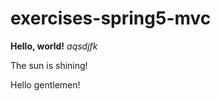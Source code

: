 # exercises-spring5-mvc

**Hello, world!** _aqsdjfk_

The sun is shining!

Hello gentlemen!
<!--stackedit_data:
eyJkaXNjdXNzaW9ucyI6eyJ0RzZ6dVhKWXFJamtrUXZCIjp7In
N0YXJ0IjoyNSwiZW5kIjo0MiwidGV4dCI6IioqSGVsbG8sIHdv
cmxkISoqIn0sIkVESUp3WFkyQ2h1Rkp5TEEiOnsic3RhcnQiOj
gxLCJlbmQiOjkwLCJ0ZXh0IjoiZ2VudGxlbWVuIn19LCJjb21t
ZW50cyI6eyJtZTg0dTE4eEtyNDRzOWt3Ijp7ImRpc2N1c3Npb2
5JZCI6InRHNnp1WEpZcUlqa2tRdkIiLCJzdWIiOiJnaDo0MDY0
NDUzMyIsInRleHQiOiJEYXMgaXN0IGphIHRvbGwhIiwiY3JlYX
RlZCI6MTU4Mzg1NTI3OTczNn0sIktMZzBhUHROUmJUZmR4bU4i
OnsiZGlzY3Vzc2lvbklkIjoiRURJSndYWTJDaHVGSnlMQSIsIn
N1YiI6ImdoOjQwNjQ0NTMzIiwidGV4dCI6IkhhbGxvIHdlbHQh
IiwiY3JlYXRlZCI6MTU4MzkzNzk1NDYzN30sIkFBVjcwSElnOW
Y5Q0JqeEoiOnsiZGlzY3Vzc2lvbklkIjoiRURJSndYWTJDaHVG
SnlMQSIsInN1YiI6ImdoOjQwNjQ0NTMzIiwidGV4dCI6IlRhdG
EuIiwiY3JlYXRlZCI6MTU4MzkzNzk2NTM2OX19LCJoaXN0b3J5
IjpbLTIwMDU3OTkzNjgsMzQ3MzI4NzEyLC0xMDA0NTcyMjg0LD
EwNjA3NjI2MzMsLTE1NTk2NTM1NjUsLTIwNDk4MjczMzksLTY3
NTEzNzg1NV19
-->